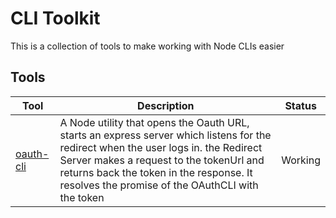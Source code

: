 # CLI Toolkit

This is a collection of tools to make working with Node CLIs easier

## Tools

| Tool                     | Description                                                                                                                                                                                                                                                                    | Status  |
| ------------------------ | ------------------------------------------------------------------------------------------------------------------------------------------------------------------------------------------------------------------------------------------------------------------------------ | ------- |
| [oauth-cli](./oauth-cli) | A Node utility that opens the Oauth URL, starts an express server which listens for the redirect when the user logs in. the Redirect Server makes a request to the tokenUrl and returns back the token in the response. It resolves the promise of the OAuthCLI with the token | Working |
